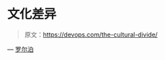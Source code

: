 # 文化差异

> 原文：<https://devops.com/the-cultural-divide/>

— [罗尔泊](https://devops.com/author/breselman/)